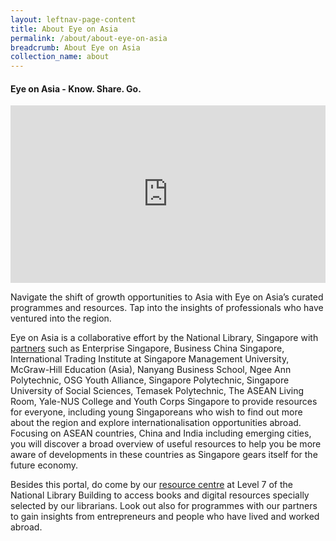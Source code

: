 ```yaml
---
layout: leftnav-page-content
title: About Eye on Asia
permalink: /about/about-eye-on-asia
breadcrumb: About Eye on Asia
collection_name: about
---
```


<style>
.resp-container {
    position: relative;
    overflow: hidden;
    padding-top: 56.25%;
}
.resp-iframe {
    position: absolute;
    top: 0;
    left: 0;
    width: 100%;
    height: 100%;
    border: 0;
}
</style>

<!--img src="\images\shared\eoa-banner.jpg" alt="about banner" style="width:800px;" /-->

#### **Eye on Asia - Know. Share. Go.**

<div class="resp-container">
    <iframe class="resp-iframe" src="https://www.youtube.com/embed/OIsYBDLt1gQ" gesture="media" allow="encrypted-media" allowfullscreen></iframe>
</div>

Navigate the shift of growth opportunities to Asia with Eye on Asia’s curated programmes and resources. Tap into the insights of professionals who have ventured into the region.

Eye on Asia is a collaborative effort by the National Library, Singapore with [partners](/partners/) such as Enterprise Singapore, Business China Singapore, International Trading Institute at Singapore Management University,  McGraw-Hill Education (Asia), Nanyang Business School, Ngee Ann Polytechnic, OSG Youth Alliance, Singapore Polytechnic, Singapore University of Social Sciences, Temasek Polytechnic, The ASEAN Living Room, Yale-NUS College and Youth Corps Singapore to provide resources for everyone, including young Singaporeans who wish to find out more about the region and explore internationalisation opportunities abroad. Focusing on ASEAN countries, China and India including emerging cities, you will discover a broad overview of useful resources to help you be more aware of developments in these countries as Singapore gears itself for the future economy.

Besides this portal, do come by our [resource centre](/about/visit-our-resource-centre/) at Level 7 of the National Library Building to access books and digital resources specially selected by our librarians. Look out also for programmes with our partners to gain insights from entrepreneurs and people who have lived and worked abroad.



<!--#### **Eye on Asia video – Would you consider working overseas?**

<div class="resp-container">
    <iframe class="resp-iframe" src="https://www.youtube.com/embed/Crkl4QKWGtM" gesture="media" allow="encrypted-media" allowfullscreen></iframe>
</div>-->